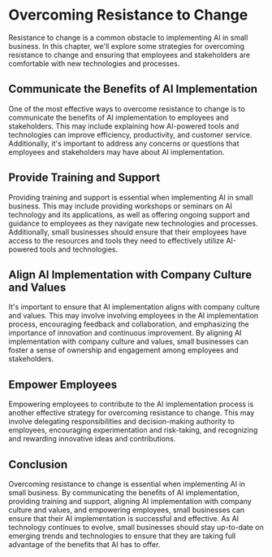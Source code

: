 Overcoming Resistance to Change
=============================================================================

Resistance to change is a common obstacle to implementing AI in small business. In this chapter, we'll explore some strategies for overcoming resistance to change and ensuring that employees and stakeholders are comfortable with new technologies and processes.

Communicate the Benefits of AI Implementation
---------------------------------------------

One of the most effective ways to overcome resistance to change is to communicate the benefits of AI implementation to employees and stakeholders. This may include explaining how AI-powered tools and technologies can improve efficiency, productivity, and customer service. Additionally, it's important to address any concerns or questions that employees and stakeholders may have about AI implementation.

Provide Training and Support
----------------------------

Providing training and support is essential when implementing AI in small business. This may include providing workshops or seminars on AI technology and its applications, as well as offering ongoing support and guidance to employees as they navigate new technologies and processes. Additionally, small businesses should ensure that their employees have access to the resources and tools they need to effectively utilize AI-powered tools and technologies.

Align AI Implementation with Company Culture and Values
-------------------------------------------------------

It's important to ensure that AI implementation aligns with company culture and values. This may involve involving employees in the AI implementation process, encouraging feedback and collaboration, and emphasizing the importance of innovation and continuous improvement. By aligning AI implementation with company culture and values, small businesses can foster a sense of ownership and engagement among employees and stakeholders.

Empower Employees
-----------------

Empowering employees to contribute to the AI implementation process is another effective strategy for overcoming resistance to change. This may involve delegating responsibilities and decision-making authority to employees, encouraging experimentation and risk-taking, and recognizing and rewarding innovative ideas and contributions.

Conclusion
----------

Overcoming resistance to change is essential when implementing AI in small business. By communicating the benefits of AI implementation, providing training and support, aligning AI implementation with company culture and values, and empowering employees, small businesses can ensure that their AI implementation is successful and effective. As AI technology continues to evolve, small businesses should stay up-to-date on emerging trends and technologies to ensure that they are taking full advantage of the benefits that AI has to offer.
